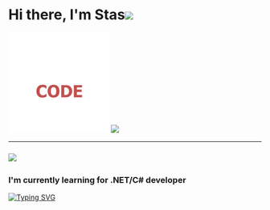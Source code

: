 <h1 align="left">Hi there, I'm Stas<img src="https://github.com/blackcater/blackcater/raw/main/images/Hi.gif" height="32"/></h1>
<div>      
  <img src="https://github.com/Chetverukhin/Chetverukhin/blob/main/TITLE.png" height="200px"/>
  <img src="https://github-readme-stats.vercel.app/api?username=Chetverukhin&theme=dark"/>      
</div>
<hr>
<h3><img src="https://readme-typing-svg.herokuapp.com?color=%2336BCF7&lines=I'm+currently+learning+for+.NET/C+developer"/></h3>
<h3 align="left">I'm currently learning for .NET/C# developer</h3>

<a href="https://git.io/typing-svg"><img src="https://readme-typing-svg.herokuapp.com?font=Fira+Code&pause=1000&color=FFFFFF&background=22272E00&width=600&lines=I'm+currently+learning+for+.NET%2FC%23+developer" alt="Typing SVG" /></a>
